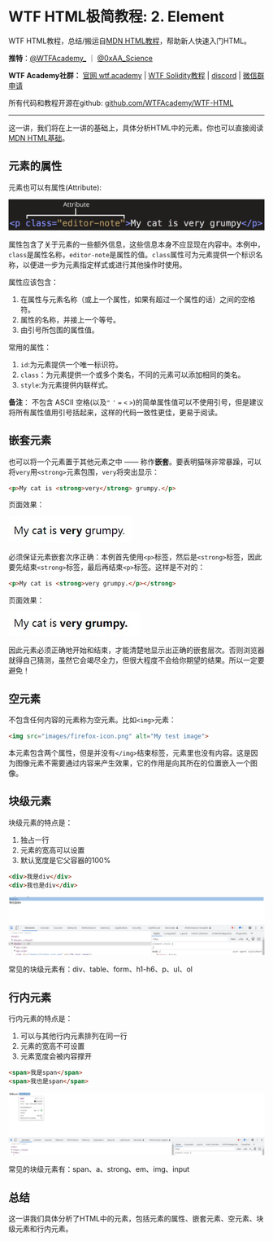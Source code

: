 # WTF HTML极简教程: 2. Element

WTF HTML教程，总结/搬运自[MDN HTML教程]((https://developer.mozilla.org/zh-CN/docs/Learn/HTML))，帮助新人快速入门HTML。

**推特**：[@WTFAcademy_](https://twitter.com/WTFAcademy_)  ｜ [@0xAA_Science](https://twitter.com/0xAA_Science) 

**WTF Academy社群：** [官网 wtf.academy](https://wtf.academy) | [WTF Solidity教程](https://github.com/AmazingAng/WTFSolidity) | [discord](https://discord.wtf.academy) | [微信群申请](https://docs.google.com/forms/d/e/1FAIpQLSe4KGT8Sh6sJ7hedQRuIYirOoZK_85miz3dw7vA1-YjodgJ-A/viewform?usp=sf_link)

所有代码和教程开源在github: [github.com/WTFAcademy/WTF-HTML](https://github.com/WTFAcademy/WTF-HTML)

---

这一讲，我们将在上一讲的基础上，具体分析HTML中的元素。你也可以直接阅读[MDN HTML基础](https://developer.mozilla.org/zh-CN/docs/Learn/Getting_started_with_the_web/HTML_basics)。


## 元素的属性

元素也可以有属性(Attribute):

![属性](./img/2-1.png)

属性包含了关于元素的一些额外信息，这些信息本身不应显现在内容中。本例中，`class`是属性名称，`editor-note`是属性的值。`class`属性可为元素提供一个标识名称，以便进一步为元素指定样式或进行其他操作时使用。

属性应该包含：

1. 在属性与元素名称（或上一个属性，如果有超过一个属性的话）之间的空格符。
2. 属性的名称，并接上一个等号。
3. 由引号所包围的属性值。

常用的属性：

1. `id`:为元素提供一个唯一标识符。
2. `class`：为元素提供一个或多个类名，不同的元素可以添加相同的类名。
3. `style`:为元素提供内联样式。

**备注**： 不包含 ASCII 空格(以及`"` `'` `=` `<` `>`)的简单属性值可以不使用引号，但是建议将所有属性值用引号括起来，这样的代码一致性更佳，更易于阅读。

## 嵌套元素

也可以将一个元素置于其他元素之中 —— 称作**嵌套**。要表明猫咪非常暴躁，可以将`very`用`<strong>`元素包围，`very`将突出显示：

```html
<p>My cat is <strong>very</strong> grumpy.</p>
```
页面效果：

![效果](./img/2-2.jpg)

必须保证元素嵌套次序正确：本例首先使用`<p>`标签，然后是`<strong>`标签，因此要先结束`<strong>`标签，最后再结束`<p>`标签。这样是不对的：

```html
<p>My cat is <strong>very grumpy.</p></strong>
```

页面效果：

![效果](./img/2-3.jpg)

因此元素必须正确地开始和结束，才能清楚地显示出正确的嵌套层次。否则浏览器就得自己猜测，虽然它会竭尽全力，但很大程度不会给你期望的结果。所以一定要避免！

## 空元素

不包含任何内容的元素称为空元素。比如`<img>`元素：

```html
<img src="images/firefox-icon.png" alt="My test image">
```

本元素包含两个属性，但是并没有`</img>`结束标签，元素里也没有内容。这是因为图像元素不需要通过内容来产生效果，它的作用是向其所在的位置嵌入一个图像。

## 块级元素

块级元素的特点是：

1. 独占一行
2. 元素的宽高可以设置
3. 默认宽度是它父容器的100%

```html
<div>我是div</div>
<div>我也是div</div>
```

![效果](./img/2-4.jpg)

常见的块级元素有：div、table、form、h1-h6、p、ul、ol

## 行内元素

行内元素的特点是：

1. 可以与其他行内元素排列在同一行
2. 元素的宽高不可设置
3. 元素宽度会被内容撑开

```html
<span>我是span</span>
<span>我也是span</span>
```

![效果](./img/2-5.jpg)

常见的块级元素有：span、a、strong、em、img、input

## 总结

这一讲我们具体分析了HTML中的元素，包括元素的属性、嵌套元素、空元素、块级元素和行内元素。
